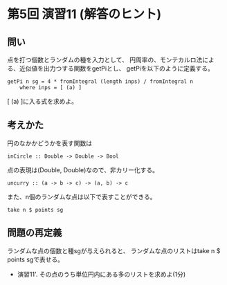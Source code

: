 第5回 演習11 (解答のヒント)
===========================

問い
----

点を打つ個数とランダムの種を入力として、
円周率の、モンテカルロ法による、近似値を出力つする関数をgetPiとし、
getPiを以下のように定義する。

    getPi n sg = 4 * fromIntegral (length inps) / fromIntegral n
        where inps = [ (a) ]

[ (a) ]に入る式を求めよ。

考えかた
--------

円のなかかどうかを表す関数は

    inCircle :: Double -> Double -> Bool

点の表現は(Double, Double)なので、非カリー化する。

    uncurry :: (a -> b -> c) -> (a, b) -> c

また、n個のランダムな点は以下で表すことができる。

    take n $ points sg

問題の再定義
------------

ランダムな点の個数と種sgが与えられると、
ランダムな点のリストはtake n $ points sgで表せる。

* 演習11'. その点のうち単位円内にある多のリストを求めよ(1分)
